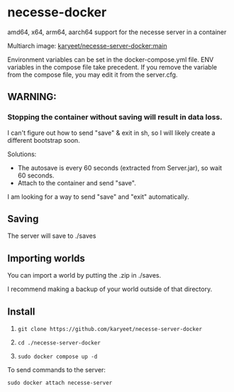 # necesse-docker
 amd64, x64, arm64, aarch64 support for the necesse server in a container

Multiarch image: [karyeet/necesse-server-docker:main](https://hub.docker.com/repository/docker/karyeet/necesse-server-docker/general)

Environment variables can be set in the docker-compose.yml file.
ENV variables in the compose file take precedent.
If you remove the variable from the compose file, you may edit it from the server.cfg.

## WARNING:
### Stopping the container without saving will result in data loss.
I can't figure out how to send "save" & exit in sh, so I will likely create a different bootstrap soon.

Solutions:
- The autosave is every 60 seconds (extracted from Server.jar), so wait 60 seconds.
- Attach to the container and send "save".


I am looking for a way to send "save" and "exit" automatically.

## Saving
The server will save to ./saves

## Importing worlds
You can import a world by putting the .zip in ./saves.

I recommend making a backup of your world outside of that directory.

## Install

1. `git clone https://github.com/karyeet/necesse-server-docker `

2. `cd ./necesse-server-docker`

3. `sudo docker compose up -d`

To send commands to the server:

`sudo docker attach necesse-server`


